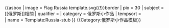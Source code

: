 {{asbox
| image     = Flag Russia template.svg{{!}}border
| pix       = 30
| subject   = [[俄罗斯]]相關
| qualifier = 
| category  = 俄罗斯小作品
| tempsort  =  
| name      = Template:Russia-stub
}}
<noinclude>
{{Category:俄罗斯小作品模板}}
</noinclude>
